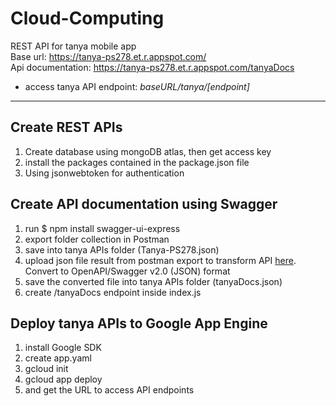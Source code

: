 # Cloud-Computing
REST API for tanya mobile app <br/>
Base url: https://tanya-ps278.et.r.appspot.com/ <br/>
Api documentation: https://tanya-ps278.et.r.appspot.com/tanyaDocs <br/>

* access tanya API endpoint: *baseURL/tanya/[endpoint]*

-----------------------------------------------------------------------

## Create REST APIs
1. Create database using mongoDB atlas, then get access key
2. install the packages contained in the package.json file
3. Using jsonwebtoken for authentication 

## Create API documentation using Swagger
1. run $ npm install swagger-ui-express
2. export folder collection in Postman
3. save into tanya APIs folder (Tanya-PS278.json)
4. upload json file result from postman export to transform API [here](https://www.apimatic.io/dashboard?modal=transform). Convert to OpenAPI/Swagger v2.0 (JSON) format
5. save the converted file into tanya APIs folder (tanyaDocs.json)
6. create /tanyaDocs endpoint inside index.js

## Deploy tanya APIs to Google App Engine
1. install Google SDK
2. create app.yaml 
3. gcloud init
4. gcloud app deploy
5. and get the URL to access API endpoints
